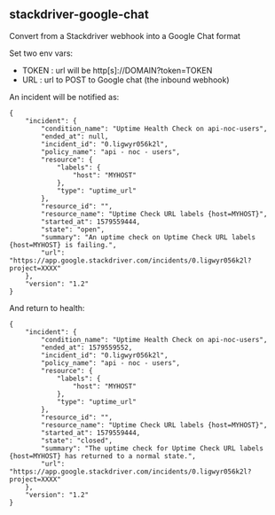 ## stackdriver-google-chat

Convert from a Stackdriver webhook into a Google Chat format

Set two env vars:
- TOKEN : url will be http[s]://DOMAIN?token=TOKEN
- URL : url to POST to Google chat (the inbound webhook)

An incident will be notified as:
```
{
    "incident": {
        "condition_name": "Uptime Health Check on api-noc-users",
        "ended_at": null,
        "incident_id": "0.ligwyr056k2l",
        "policy_name": "api - noc - users",
        "resource": {
            "labels": {
                "host": "MYHOST"
            },
            "type": "uptime_url"
        },
        "resource_id": "",
        "resource_name": "Uptime Check URL labels {host=MYHOST}",
        "started_at": 1579559444,
        "state": "open",
        "summary": "An uptime check on Uptime Check URL labels {host=MYHOST} is failing.",
        "url": "https://app.google.stackdriver.com/incidents/0.ligwyr056k2l?project=XXXX"
    },
    "version": "1.2"
}
```

And return to health:
```
{
    "incident": {
        "condition_name": "Uptime Health Check on api-noc-users",
        "ended_at": 1579559552,
        "incident_id": "0.ligwyr056k2l",
        "policy_name": "api - noc - users",
        "resource": {
            "labels": {
                "host": "MYHOST"
            },
            "type": "uptime_url"
        },
        "resource_id": "",
        "resource_name": "Uptime Check URL labels {host=MYHOST}",
        "started_at": 1579559444,
        "state": "closed",
        "summary": "The uptime check for Uptime Check URL labels {host=MYHOST} has returned to a normal state.",
        "url": "https://app.google.stackdriver.com/incidents/0.ligwyr056k2l?project=XXXX"
    },
    "version": "1.2"
}
```


